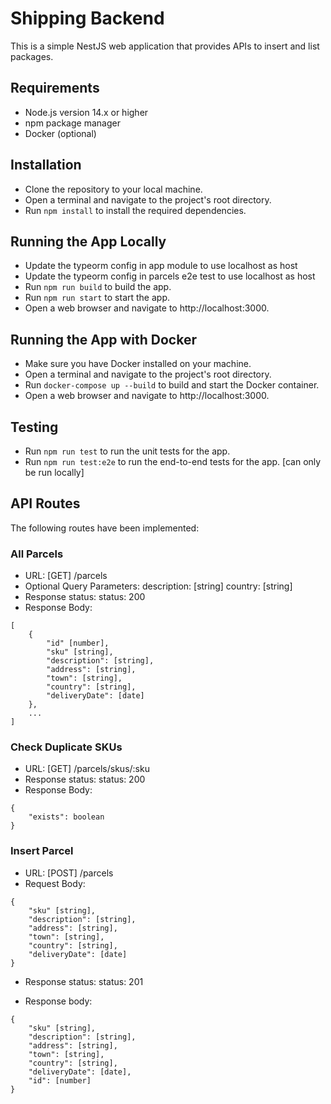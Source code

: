 # Shipping Backend

This is a simple NestJS web application that provides APIs to insert and list packages.

## Requirements
- Node.js version 14.x or higher
- npm package manager
- Docker (optional)

## Installation

- Clone the repository to your local machine.
- Open a terminal and navigate to the project's root directory.
- Run `npm install` to install the required dependencies.

## Running the App Locally
- Update the typeorm config in app module to use localhost as host
- Update the typeorm config in parcels e2e test to use localhost as host
- Run `npm run build` to build the app.
- Run `npm run start` to start the app.
- Open a web browser and navigate to http://localhost:3000.

## Running the App with Docker
- Make sure you have Docker installed on your machine.
- Open a terminal and navigate to the project's root directory.
- Run `docker-compose up --build` to build and start the Docker container.
- Open a web browser and navigate to http://localhost:3000.

## Testing
- Run `npm run test` to run the unit tests for the app.
- Run `npm run test:e2e` to run the end-to-end tests for the app. [can only be run locally]

## API Routes
The following routes have been implemented:

### All Parcels
- URL: 
       [GET] /parcels
- Optional Query Parameters:
        description: [string]
        country: [string]
- Response status:
        status: 200
- Response Body:
```
[
    {
        "id" [number],
        "sku" [string],
        "description": [string],
        "address": [string],
        "town": [string],
        "country": [string],
        "deliveryDate": [date]
    },
    ...
]
```
### Check Duplicate SKUs

- URL: 
        [GET] /parcels/skus/:sku
- Response status:
        status: 200
- Response Body:
```
{
    "exists": boolean
}
```

### Insert Parcel
- URL: 
        [POST] /parcels
- Request Body:
```
{
    "sku" [string],
    "description": [string],
    "address": [string],
    "town": [string],
    "country": [string],
    "deliveryDate": [date]
}
```
- Response status:
        status: 201

- Response body:
```
{
    "sku" [string],
    "description": [string],
    "address": [string],
    "town": [string],
    "country": [string],
    "deliveryDate": [date],
    "id": [number]
}
```



